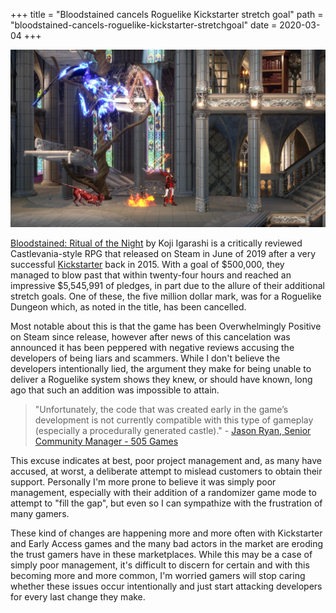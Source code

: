+++
title = "Bloodstained cancels Roguelike Kickstarter stretch goal"
path = "bloodstained-cancels-roguelike-kickstarter-stretchgoal"
date = 2020-03-04
+++

![Bloodstained Gameplay](/bloodstained-gameplay.jpg "Bloodstained Gameplay")

[Bloodstained: Ritual of the Night](https://store.steampowered.com/app/692850/Bloodstained_Ritual_of_the_Night/) by Koji Igarashi is a critically reviewed Castlevania-style RPG that released on Steam in June of 2019 after a very successful [Kickstarter](https://www.kickstarter.com/projects/iga/bloodstained-ritual-of-the-night/description) back in 2015. With a goal of $500,000, they managed to blow past that within twenty-four hours and reached an impressive $5,545,991 of pledges, in part due to the allure of their additional stretch goals. One of these, the five million dollar mark, was for a Roguelike Dungeon which, as noted in the title, has been cancelled.

Most notable about this is that the game has been Overwhelmingly Positive on Steam since release, however after news of this cancelation was announced it has been peppered with negative reviews accusing the developers of being liars and scammers. While I don't believe the developers intentionally lied, the argument they make for being unable to deliver a Roguelike system shows they knew, or should have known, long ago that such an addition was impossible to attain.

> "Unfortunately, the code that was created early in the game’s development is not currently compatible with this type of gameplay (especially a procedurally generated castle)." - [Jason Ryan, Senior Community Manager - 505 Games](https://www.kickstarter.com/projects/iga/bloodstained-ritual-of-the-night/posts/2772919)

This excuse indicates at best, poor project management and, as many have accused, at worst, a deliberate attempt to mislead customers to obtain their support. Personally I'm more prone to believe it was simply poor management, especially with their addition of a randomizer game mode to attempt to "fill the gap", but even so I can sympathize with the frustration of many gamers.

These kind of changes are happening more and more often with Kickstarter and Early Access games and the many bad actors in the market are eroding the trust gamers have in these marketplaces. While this may be a case of simply poor management, it's difficult to discern for certain and with this becoming more and more common, I'm worried gamers will stop caring whether these issues occur intentionally and just start attacking developers for every last change they make.